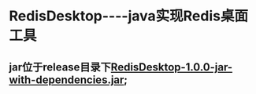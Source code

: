 # RedisDesktop----java实现Redis桌面工具

## jar位于release目录下[RedisDesktop-1.0.0-jar-with-dependencies.jar](https://github.com/zhangsan0415/RedisDesktop/blob/master/release/RedisDesktop-1.0.0-jar-with-dependencies.jar);
